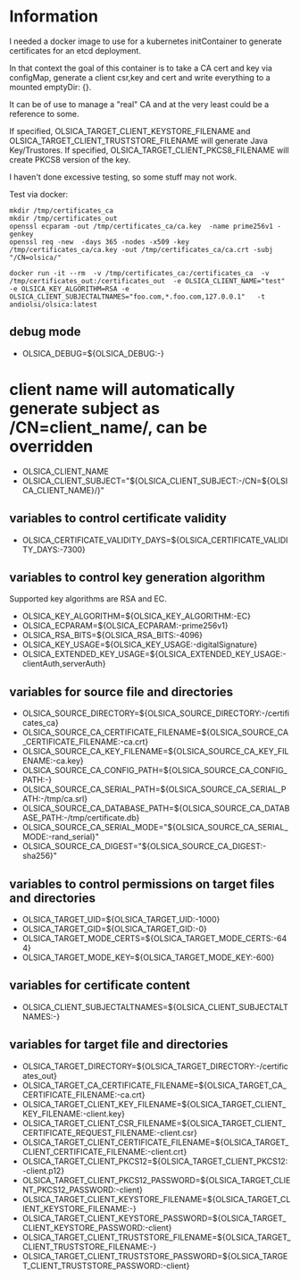 
# Information
I needed a docker image to use for a kubernetes initContainer to generate certificates for an etcd deployment.

In that context the goal of this container is to take a CA cert and key via configMap, generate a client csr,key and cert and write everything to a mounted emptyDir: {}.

It can be of use to manage a "real" CA and at the very least could be a reference to some.

If specified, OLSICA_TARGET_CLIENT_KEYSTORE_FILENAME and OLSICA_TARGET_CLIENT_TRUSTSTORE_FILENAME will generate Java Key/Trustores.
If specified, OLSICA_TARGET_CLIENT_PKCS8_FILENAME will create PKCS8 version of the key.


I haven't done excessive testing, so some stuff may not work. 

Test via docker:
```
mkdir /tmp/certificates_ca
mkdir /tmp/certificates_out
openssl ecparam -out /tmp/certificates_ca/ca.key  -name prime256v1 -genkey
openssl req -new  -days 365 -nodes -x509 -key /tmp/certificates_ca/ca.key -out /tmp/certificates_ca/ca.crt -subj "/CN=olsica/"

docker run -it --rm  -v /tmp/certificates_ca:/certificates_ca  -v /tmp/certificates_out:/certificates_out  -e OLSICA_CLIENT_NAME="test" -e OLSICA_KEY_ALGORITHM=RSA -e OLSICA_CLIENT_SUBJECTALTNAMES="foo.com,*.foo.com,127.0.0.1"   -t andiolsi/olsica:latest
```


## debug mode
- OLSICA_DEBUG=${OLSICA_DEBUG:-}


# client name will automatically generate subject as /CN=client_name/, can be overridden
- OLSICA_CLIENT_NAME
- OLSICA_CLIENT_SUBJECT="${OLSICA_CLIENT_SUBJECT:-/CN=${OLSICA_CLIENT_NAME}/}"

## variables to control certificate validity
- OLSICA_CERTIFICATE_VALIDITY_DAYS=${OLSICA_CERTIFICATE_VALIDITY_DAYS:-7300}


## variables to control key generation algorithm
Supported key algorithms are RSA and EC.

- OLSICA_KEY_ALGORITHM=${OLSICA_KEY_ALGORITHM:-EC}
- OLSICA_ECPARAM=${OLSICA_ECPARAM:-prime256v1}
- OLSICA_RSA_BITS=${OLSICA_RSA_BITS:-4096}
- OLSICA_KEY_USAGE=${OLSICA_KEY_USAGE:-digitalSignature}
- OLSICA_EXTENDED_KEY_USAGE=${OLSICA_EXTENDED_KEY_USAGE:-clientAuth,serverAuth}


## variables for source file and directories
- OLSICA_SOURCE_DIRECTORY=${OLSICA_SOURCE_DIRECTORY:-/certificates_ca}
- OLSICA_SOURCE_CA_CERTIFICATE_FILENAME=${OLSICA_SOURCE_CA_CERTIFICATE_FILENAME:-ca.crt}
- OLSICA_SOURCE_CA_KEY_FILENAME=${OLSICA_SOURCE_CA_KEY_FILENAME:-ca.key}
- OLSICA_SOURCE_CA_CONFIG_PATH=${OLSICA_SOURCE_CA_CONFIG_PATH:-}
- OLSICA_SOURCE_CA_SERIAL_PATH=${OLSICA_SOURCE_CA_SERIAL_PATH:-/tmp/ca.srl}
- OLSICA_SOURCE_CA_DATABASE_PATH=${OLSICA_SOURCE_CA_DATABASE_PATH:-/tmp/certificate.db}
- OLSICA_SOURCE_CA_SERIAL_MODE="${OLSICA_SOURCE_CA_SERIAL_MODE:-rand_serial}"
- OLSICA_SOURCE_CA_DIGEST="${OLSICA_SOURCE_CA_DIGEST:-sha256}"

## variables to control permissions on target files and directories
- OLSICA_TARGET_UID=${OLSICA_TARGET_UID:-1000}
- OLSICA_TARGET_GID=${OLSICA_TARGET_GID:-0}
- OLSICA_TARGET_MODE_CERTS=${OLSICA_TARGET_MODE_CERTS:-644}
- OLSICA_TARGET_MODE_KEY=${OLSICA_TARGET_MODE_KEY:-600}

## variables for certificate content
- OLSICA_CLIENT_SUBJECTALTNAMES=${OLSICA_CLIENT_SUBJECTALTNAMES:-}

## variables for target file and directories
- OLSICA_TARGET_DIRECTORY=${OLSICA_TARGET_DIRECTORY:-/certificates_out}
- OLSICA_TARGET_CA_CERTIFICATE_FILENAME=${OLSICA_TARGET_CA_CERTIFICATE_FILENAME:-ca.crt}
- OLSICA_TARGET_CLIENT_KEY_FILENAME=${OLSICA_TARGET_CLIENT_KEY_FILENAME:-client.key}
- OLSICA_TARGET_CLIENT_CSR_FILENAME=${OLSICA_TARGET_CLIENT_CERTIFICATE_REQUEST_FILENAME:-client.csr}
- OLSICA_TARGET_CLIENT_CERTIFICATE_FILENAME=${OLSICA_TARGET_CLIENT_CERTIFICATE_FILENAME:-client.crt}
- OLSICA_TARGET_CLIENT_PKCS12=${OLSICA_TARGET_CLIENT_PKCS12:-client.p12}
- OLSICA_TARGET_CLIENT_PKCS12_PASSWORD=${OLSICA_TARGET_CLIENT_PKCS12_PASSWORD:-client}
- OLSICA_TARGET_CLIENT_KEYSTORE_FILENAME=${OLSICA_TARGET_CLIENT_KEYSTORE_FILENAME:-}
- OLSICA_TARGET_CLIENT_KEYSTORE_PASSWORD=${OLSICA_TARGET_CLIENT_KEYSTORE_PASSWORD:-client}
- OLSICA_TARGET_CLIENT_TRUSTSTORE_FILENAME=${OLSICA_TARGET_CLIENT_TRUSTSTORE_FILENAME:-}
- OLSICA_TARGET_CLIENT_TRUSTSTORE_PASSWORD=${OLSICA_TARGET_CLIENT_TRUSTSTORE_PASSWORD:-client}

